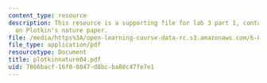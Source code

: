 ```yaml
---
content_type: resource
description: This resource is a supporting file for lab 3 part 1, contains information
  on Plotkin's nature paper.
file: /media/https%3A/open-learning-course-data-rc.s3.amazonaws.com/6-877j-computational-evolutionary-biology-fall-2005/7866bacf16f00847d8bcba88c47fe7e1_plotkinnature04.pdf
file_type: application/pdf
resourcetype: Document
title: plotkinnature04.pdf
uid: 7866bacf-16f0-0847-d8bc-ba88c47fe7e1
---
```

